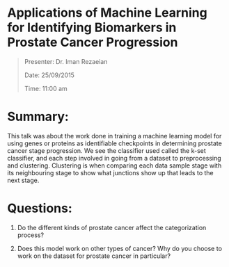 Applications of Machine Learning for Identifying Biomarkers in Prostate Cancer Progression
==========================================================================================

> Presenter: Dr. Iman Rezaeian
>
> Date: 25/09/2015
>
> Time: 11:00 am

# Summary:
This talk was about the work done in training a machine learning model for using genes or proteins as identifiable checkpoints in determining prostate cancer stage progression. We see the classifier used called the k-set classifier, and each step involved in going from a dataset to preprocessing and clustering. Clustering is when comparing each data sample stage with its neighbouring stage to show what junctions show up that leads to the next stage.

# Questions:

 1. Do the different kinds of prostate cancer affect the categorization process?

 2. Does this model work on other types of cancer? Why do you choose to work on the dataset for prostate cancer in particular?
